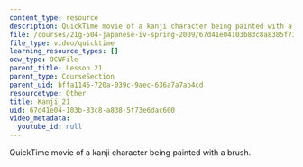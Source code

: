 ```yaml
---
content_type: resource
description: QuickTime movie of a kanji character being painted with a brush.
file: /courses/21g-504-japanese-iv-spring-2009/67d41e04103b83c8a8385f73e6dac600_Kanji_21.mov
file_type: video/quicktime
learning_resource_types: []
ocw_type: OCWFile
parent_title: Lesson 21
parent_type: CourseSection
parent_uid: bffa1146-720a-039c-9aec-636a7a7ab4cd
resourcetype: Other
title: Kanji_21
uid: 67d41e04-103b-83c8-a838-5f73e6dac600
video_metadata:
  youtube_id: null
---
```

QuickTime movie of a kanji character being painted with a brush.